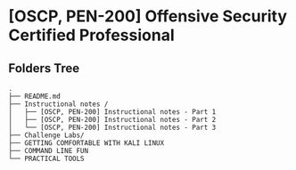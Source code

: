 # [OSCP, PEN-200] Offensive Security Certified Professional

## Folders Tree
```
.
├── README.md
├── Instructional notes /
│   ├── [OSCP, PEN-200] Instructional notes - Part 1
│   ├── [OSCP, PEN-200] Instructional notes - Part 2
│   └── [OSCP, PEN-200] Instructional notes - Part 3
├── Challenge Labs/
├── GETTING COMFORTABLE WITH KALI LINUX
├── COMMAND LINE FUN
└── PRACTICAL TOOLS
```
